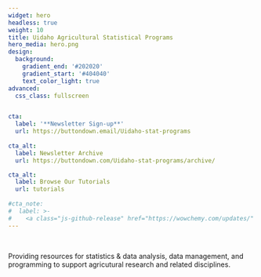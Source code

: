 ```yaml
---
widget: hero
headless: true
weight: 10
title: Uidaho Agricultural Statistical Programs
hero_media: hero.png
design:
  background:
    gradient_end: '#202020'
    gradient_start: '#404040'
    text_color_light: true
advanced:
  css_class: fullscreen


cta:
  label: '**Newsletter Sign-up**'
  url: https://buttondown.email/Uidaho-stat-programs 
  
cta_alt:
  label: Newsletter Archive  
  url: https://buttondown.com/Uidaho-stat-programs/archive/

cta_alt:
  label: Browse Our Tutorials   
  url: tutorials
  
#cta_note:
#  label: >-
#    <a class="js-github-release" href="https://wowchemy.com/updates/" data-repo="gcushen/hugo-academic">Latest release<!-- V --></a><div style="text-shadow: none;"><a class="github-button" href="https://github.com/wowchemy/wowchemy-hugo-modules" data-icon="octicon-star" data-size="large" data-show-count="true" aria-label="Star">Star Wowchemy site builder for Hugo</a></div><div style="text-shadow: none;"><a class="github-button" href="https://github.com/wowchemy/starter-academic" data-icon="octicon-star" data-size="large" data-show-count="true" aria-label="Star">Star the Academic template</a></div>
---
```


<br>

Providing resources for statistics & data analysis, data management, and programming to support agricutural research and related disciplines. 

<br>
